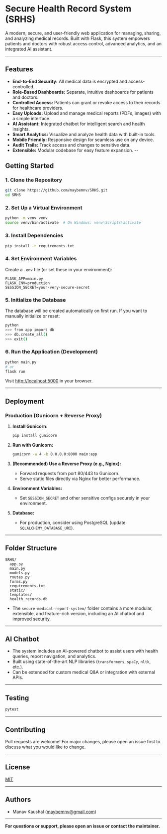 # Secure Health Record System (SRHS)

A modern, secure, and user-friendly web application for managing, sharing, and analyzing medical records. Built with Flask, this system empowers patients and doctors with robust access control, advanced analytics, and an integrated AI assistant.

---

## Features

- **End-to-End Security:** All medical data is encrypted and access-controlled.
- **Role-Based Dashboards:** Separate, intuitive dashboards for patients and doctors.
- **Controlled Access:** Patients can grant or revoke access to their records for healthcare providers.
- **Easy Uploads:** Upload and manage medical reports (PDFs, images) with a simple interface.
- **AI Assistant:** Integrated chatbot for intelligent search and health insights.
- **Smart Analytics:** Visualize and analyze health data with built-in tools.
- **Mobile Friendly:** Responsive design for seamless use on any device.
- **Audit Trails:** Track access and changes to sensitive data.
- **Extensible:** Modular codebase for easy feature expansion.
--
## Getting Started

### 1. **Clone the Repository**

```bash
git clone https://github.com/maybemnv/SRHS.git
cd SRHS
```

### 2. **Set Up a Virtual Environment**

```bash
python -m venv venv
source venv/bin/activate  # On Windows: venv\Scripts\activate
```

### 3. **Install Dependencies**

```bash
pip install -r requirements.txt
```

### 4. **Set Environment Variables**

Create a `.env` file (or set these in your environment):

```
FLASK_APP=main.py
FLASK_ENV=production
SESSION_SECRET=your-very-secure-secret
```

### 5. **Initialize the Database**

The database will be created automatically on first run. If you want to manually initialize or reset:

```bash
python
>>> from app import db
>>> db.create_all()
>>> exit()
```

### 6. **Run the Application (Development)**

```bash
python main.py
# or
flask run
```

Visit [http://localhost:5000](http://localhost:5000) in your browser.

---

## Deployment

### **Production (Gunicorn + Reverse Proxy)**

1. **Install Gunicorn:**
   ```bash
   pip install gunicorn
   ```

2. **Run with Gunicorn:**
   ```bash
   gunicorn -w 4 -b 0.0.0.0:8000 main:app
   ```

3. **(Recommended) Use a Reverse Proxy (e.g., Nginx):**
   - Forward requests from port 80/443 to Gunicorn.
   - Serve static files directly via Nginx for better performance.

4. **Environment Variables:**
   - Set `SESSION_SECRET` and other sensitive configs securely in your environment.

5. **Database:**
   - For production, consider using PostgreSQL (update `SQLALCHEMY_DATABASE_URI`).

---

## Folder Structure

```
SRHS/
  app.py
  main.py
  models.py
  routes.py
  forms.py
  requirements.txt
  static/
  templates/
  health_records.db
```

- The `secure-medical-report-system/` folder contains a more modular, extensible, and feature-rich version, including an AI chatbot and improved security.

---

## AI Chatbot

- The system includes an AI-powered chatbot to assist users with health queries, report navigation, and analytics.
- Built using state-of-the-art NLP libraries (`transformers`, `spaCy`, `nltk`, etc.).
- Can be extended for custom medical Q&A or integration with external APIs.

---

## Testing

```bash
pytest
```

---

## Contributing

Pull requests are welcome! For major changes, please open an issue first to discuss what you would like to change.

---

## License

[MIT](LICENSE)

---

## Authors

- Manav Kaushal (maybemnv@gmail.com)

---

**For questions or support, please open an issue or contact the maintainer.**
